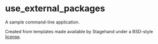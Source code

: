 # use_external_packages

A sample command-line application.

Created from templates made available by Stagehand under a BSD-style
[license](https://github.com/dart-lang/stagehand/blob/master/LICENSE).
